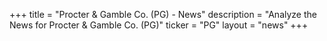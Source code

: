 +++
title = "Procter & Gamble Co. (PG) - News"
description = "Analyze the News for Procter & Gamble Co. (PG)"
ticker = "PG"
layout = "news"
+++

